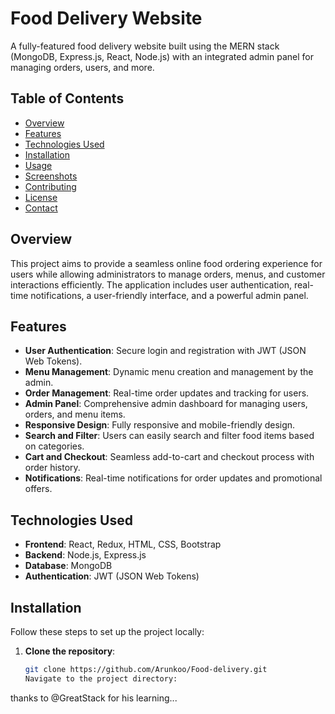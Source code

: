 # Food Delivery Website

A fully-featured food delivery website built using the MERN stack (MongoDB, Express.js, React, Node.js) with an integrated admin panel for managing orders, users, and more.

## Table of Contents

- [Overview](#overview)
- [Features](#features)
- [Technologies Used](#technologies-used)
- [Installation](#installation)
- [Usage](#usage)
- [Screenshots](#screenshots)
- [Contributing](#contributing)
- [License](#license)
- [Contact](#contact)

## Overview

This project aims to provide a seamless online food ordering experience for users while allowing administrators to manage orders, menus, and customer interactions efficiently. The application includes user authentication, real-time notifications, a user-friendly interface, and a powerful admin panel.

## Features

- **User Authentication**: Secure login and registration with JWT (JSON Web Tokens).
- **Menu Management**: Dynamic menu creation and management by the admin.
- **Order Management**: Real-time order updates and tracking for users.
- **Admin Panel**: Comprehensive admin dashboard for managing users, orders, and menu items.
- **Responsive Design**: Fully responsive and mobile-friendly design.
- **Search and Filter**: Users can easily search and filter food items based on categories.
- **Cart and Checkout**: Seamless add-to-cart and checkout process with order history.
- **Notifications**: Real-time notifications for order updates and promotional offers.

## Technologies Used

- **Frontend**: React, Redux, HTML, CSS, Bootstrap
- **Backend**: Node.js, Express.js
- **Database**: MongoDB
- **Authentication**: JWT (JSON Web Tokens)


## Installation

Follow these steps to set up the project locally:

1. **Clone the repository**:
   ```bash
   git clone https://github.com/Arunkoo/Food-delivery.git
   Navigate to the project directory:

thanks to @GreatStack for his learning...
